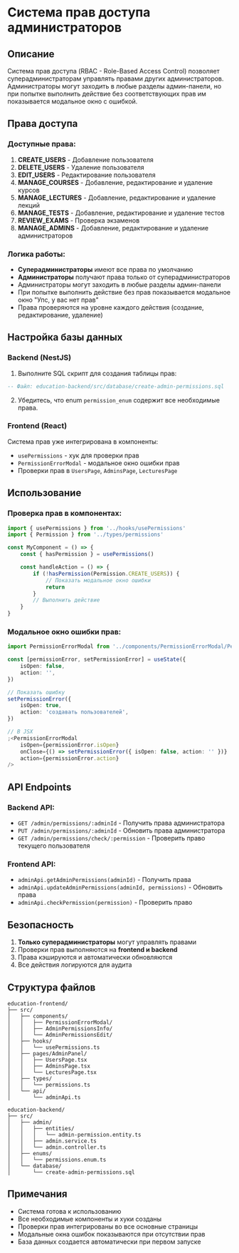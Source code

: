 # Система прав доступа администраторов

## Описание

Система прав доступа (RBAC - Role-Based Access Control) позволяет суперадминистраторам управлять правами других администраторов. Администраторы могут заходить в любые разделы админ-панели, но при попытке выполнить действие без соответствующих прав им показывается модальное окно с ошибкой.

## Права доступа

### Доступные права:

1. **CREATE_USERS** - Добавление пользователя
2. **DELETE_USERS** - Удаление пользователя
3. **EDIT_USERS** - Редактирование пользователя
4. **MANAGE_COURSES** - Добавление, редактирование и удаление курсов
5. **MANAGE_LECTURES** - Добавление, редактирование и удаление лекций
6. **MANAGE_TESTS** - Добавление, редактирование и удаление тестов
7. **REVIEW_EXAMS** - Проверка экзаменов
8. **MANAGE_ADMINS** - Добавление, редактирование и удаление администраторов

### Логика работы:

- **Суперадминистраторы** имеют все права по умолчанию
- **Администраторы** получают права только от суперадминистраторов
- Администраторы могут заходить в любые разделы админ-панели
- При попытке выполнить действие без прав показывается модальное окно "Упс, у вас нет прав"
- Права проверяются на уровне каждого действия (создание, редактирование, удаление)

## Настройка базы данных

### Backend (NestJS)

1. Выполните SQL скрипт для создания таблицы прав:

```sql
-- Файл: education-backend/src/database/create-admin-permissions.sql
```

2. Убедитесь, что enum `permission_enum` содержит все необходимые права.

### Frontend (React)

Система прав уже интегрирована в компоненты:

- `usePermissions` - хук для проверки прав
- `PermissionErrorModal` - модальное окно ошибки прав
- Проверки прав в `UsersPage`, `AdminsPage`, `LecturesPage`

## Использование

### Проверка прав в компонентах:

```typescript
import { usePermissions } from '../hooks/usePermissions'
import { Permission } from '../types/permissions'

const MyComponent = () => {
	const { hasPermission } = usePermissions()

	const handleAction = () => {
		if (!hasPermission(Permission.CREATE_USERS)) {
			// Показать модальное окно ошибки
			return
		}
		// Выполнить действие
	}
}
```

### Модальное окно ошибки прав:

```typescript
import PermissionErrorModal from '../components/PermissionErrorModal/PermissionErrorModal'

const [permissionError, setPermissionError] = useState({
	isOpen: false,
	action: '',
})

// Показать ошибку
setPermissionError({
	isOpen: true,
	action: 'создавать пользователей',
})

// В JSX
;<PermissionErrorModal
	isOpen={permissionError.isOpen}
	onClose={() => setPermissionError({ isOpen: false, action: '' })}
	action={permissionError.action}
/>
```

## API Endpoints

### Backend API:

- `GET /admin/permissions/:adminId` - Получить права администратора
- `PUT /admin/permissions/:adminId` - Обновить права администратора
- `GET /admin/permissions/check/:permission` - Проверить право текущего пользователя

### Frontend API:

- `adminApi.getAdminPermissions(adminId)` - Получить права
- `adminApi.updateAdminPermissions(adminId, permissions)` - Обновить права
- `adminApi.checkPermission(permission)` - Проверить право

## Безопасность

1. **Только суперадминистраторы** могут управлять правами
2. Проверки прав выполняются на **frontend и backend**
3. Права кэшируются и автоматически обновляются
4. Все действия логируются для аудита

## Структура файлов

```
education-frontend/
├── src/
│   ├── components/
│   │   ├── PermissionErrorModal/
│   │   ├── AdminPermissionsInfo/
│   │   └── AdminPermissionsEdit/
│   ├── hooks/
│   │   └── usePermissions.ts
│   ├── pages/AdminPanel/
│   │   ├── UsersPage.tsx
│   │   ├── AdminsPage.tsx
│   │   └── LecturesPage.tsx
│   ├── types/
│   │   └── permissions.ts
│   └── api/
│       └── adminApi.ts

education-backend/
├── src/
│   ├── admin/
│   │   ├── entities/
│   │   │   └── admin-permission.entity.ts
│   │   ├── admin.service.ts
│   │   └── admin.controller.ts
│   ├── enums/
│   │   └── permissions.enum.ts
│   └── database/
│       └── create-admin-permissions.sql
```

## Примечания

- Система готова к использованию
- Все необходимые компоненты и хуки созданы
- Проверки прав интегрированы во все основные страницы
- Модальные окна ошибок показываются при отсутствии прав
- База данных создается автоматически при первом запуске
